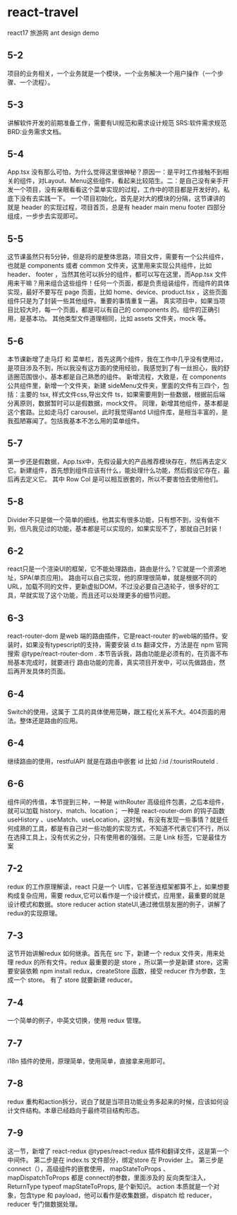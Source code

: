 # react-travel
react17 旅游网 ant design demo

## 5-2
项目的业务相关，一个业务就是一个模块，一个业务解决一个用户操作（一个步骤、一个流程）。
## 5-3
讲解软件开发的前期准备工作，需要有UI规范和需求设计规范 SRS:软件需求规范 BRD:业务需求文档。

## 5-4
App.tsx 没有那么可怕，为什么觉得这里很神秘？原因一：是平时工作接触不到相关的组件，对Layout、Menu这些组件，看起来比较陌生。二：是自己没有亲手开发一个项目，没有亲眼看看这个菜单实现的过程，工作中的项目都是开发好的，私底下没有去实践一下。
一个项目初始化，首先是对大的模块的分隔，这节课讲的就是 header 的实现过程，项目首页，总是有 header main menu footer 四部分组成，一步步去实现即可。

## 5-5
这节课虽然只有5分钟，但是将的是整体思路，项目文件，需要有一个公共组件，也就是 components 或者 common 文件夹，这里用来实现公共组件，比如 header、 footer ，当然其他可以拆分的组件，都可以写在这里，而App.tsx 文件用来干嘛？用来组合这些组件！任何一个页面，都是负责组装组件，而组件的具体实现，最好不要写在 page 页面，比如 home、device、product.tsx ，这些页面组件只是为了封装一些其他组件。重要的事情重复一遍。
真实项目中，如果当项目比较大时，每一个页面，都是可以有自己的 components 的。组件的正确引用，是基本功。
其他类型文件道理相同，比如 assets 文件夹，mock 等。
## 5-6 
本节课新增了走马灯 和 菜单栏，首先这两个组件，我在工作中几乎没有使用过，是项目涉及不到，所以我没有这方面的使用经验，我感觉到了有一丝担心，我的舒适圈范围很小，基本都是自己熟悉的组件。
新增流程，大致是，在 components 公共组件里，新增一个文件夹，新建 sideMenu文件夹，里面的文件有三四个，包括：主要的 tsx, 样式文件css,导出文件 ts，如果需要用到一些数据，根据前后端分离原则，数据暂时可以是假数据，mock文件。
同理，新增其他组件，基本都是这个套路。比如走马灯 carousel，此时我觉得antd UI组件库，是相当丰富的，是我孤陋寡闻了。包括我基本不怎么用的菜单组件。

## 5-7
第一步还是假数据，App.tsx中，先假设最大的产品推荐模块存在，然后再去定义它。新建组件，首先想到组件应该有什么，能处理什么功能，然后假设它存在，最后再去定义它。
其中 Row Col 是可以相互嵌套的，所以不要害怕去使用他们。

## 5-8
Divider不只是做一个简单的细线，他其实有很多功能，只有想不到，没有做不到，但凡我见过的功能，基本都是可以实现的，如果实现不了，那就自己封装！

## 6-2
react只是一个渲染UI的框架，它不能处理路由，路由是什么？它就是一个资源地址，SPA(单页应用)。
路由可以自己实现，他的原理很简单，就是根据不同的URL，加载不同的文件，更新虚拟DOM，不过没必要自己造轮子，很多好的工具，早就实现了这个功能，而且还可以处理更多的细节问题。

## 6-3
react-router-dom 是web 端的路由插件，它是react-router 的web端的插件。安装时，如果没有typescript的支持，需要安装 d.ts 翻译文件，方法是在 npm 官网 搜索 @type/react-router-dom .
本节告诉我，路由功能是必须有的，在页面不布局基本完成时，就要进行 路由功能的完善，真实项目开发中，可以先做路由，然后再开发具体的页面。

## 6-4
Switch的使用，这属于 工具的具体使用范畴，跟工程化关系不大。404页面的用法。整体还是路由的应用。

## 6-4
继续路由的使用，restfulAPI 就是在路由中嵌套 id 比如 /:id  /:touristRouteId .

## 6-6
组件间的传值，本节提到三种，一种是 withRouter 高级组件包裹，之后本组件，就可以加载 history、match、location； 一种是 react-router-dom 的钩子函数 useHistory 、useMatch、useLocation，这时候，有没有发现一些事情？就是任何成熟的工具，都是有自己对一些功能的实现方式，不知道不代表它们不行，所以在选择工具上，没有优劣之分，只有使用者的强弱。三是 Link 标签，它是最佳方案

## 7-2
redux 的工作原理解读，react 只是一个 UI库，它甚至连框架都算不上，如果想要构成复杂应用，需要 redux,它可以看作是一个设计模式，应用里，最重要的就是设计模式和数据。store reducer action stateUI,通过微信朋友圈的例子，讲解了redux的实现原理。

## 7-3
这节开始讲解redux 如何继承。首先在 src 下，新建一个 redux 文件夹，用来处理 redux 的所有文件。redux 最重要的是 store ，所以第一步是新建 store，这需要安装依赖 npm install redux，createStore 函数，接受 reducer 作为参数，生成一个 store。 
有了 store 就要新建 reducer。

## 7-4
一个简单的例子，中英文切换，使用 redux 管理。

## 7-7
i18n 插件的使用，原理简单，使用简单，直接拿来用即可。

## 7-8
redux 重构和action拆分，说白了就是当项目功能业务多起来的时候，应该如何设计文件结构。本章已经趋向于最终项目结构形态。

## 7-9
这一节，新增了 react-redux  @types/react-redux 插件和翻译文件，这是第一个中间件。
第二步是在 index.ts 文件部分，绑定store 在 Provider 上。
第三步是connect（），高级组件的嵌套使用， mapStateToProps 、mapDispatchToProps 都是 connect的参数，里面涉及的 反向类型注入，ReturnType typeof mapStateToProps, 是个新知识。
action 本质就是一个对象，包含type 和 payload，他可以看作是收集数据，dispatch 给 reducer， reducer 专门做数据处理。


